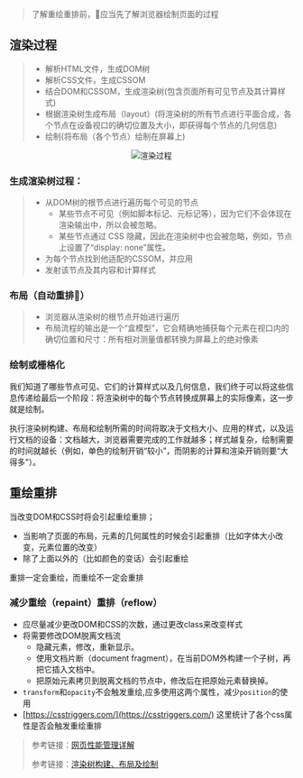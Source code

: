 > 了解重绘重排前，应当先了解浏览器绘制页面的过程

## 渲染过程
> - 解析HTML文件，生成DOM树
> - 解析CSS文件，生成CSSOM
> - 结合DOM和CSSOM，生成渲染树(包含页面所有可见节点及其计算样式)
> - 根据渲染树生成布局（layout）(将渲染树的所有节点进行平面合成，各个节点在设备视口的确切位置及大小，即获得每个节点的几何信息)
> - 绘制(将布局（各个节点）绘制在屏幕上)
<div align="center">
  <img src="/teresa/images/render.png" alt="渲染过程">
</div>

### 生成渲染树过程：

> - 从DOM树的根节点进行遍历每个可见的节点
>   - 某些节点不可见（例如脚本标记、元标记等），因为它们不会体现在渲染输出中，所以会被忽略。
>   - 某些节点通过 CSS 隐藏，因此在渲染树中也会被忽略，例如，节点上设置了“display: none”属性。
> - 为每个节点找到他适配的CSSOM，并应用
> - 发射该节点及其内容和计算样式

### 布局（自动重排）
> - 浏览器从渲染树的根节点开始进行遍历
> - 布局流程的输出是一个“盒模型”，它会精确地捕获每个元素在视口内的确切位置和尺寸：所有相对测量值都转换为屏幕上的绝对像素


### 绘制或栅格化

我们知道了哪些节点可见、它们的计算样式以及几何信息，我们终于可以将这些信息传递给最后一个阶段：将渲染树中的每个节点转换成屏幕上的实际像素，这一步就是绘制。

执行渲染树构建、布局和绘制所需的时间将取决于文档大小、应用的样式，以及运行文档的设备：文档越大，浏览器需要完成的工作就越多；样式越复杂，绘制需要的时间就越长（例如，单色的绘制开销“较小”，而阴影的计算和渲染开销则要“大得多”）。

## 重绘重排
当改变DOM和CSS时将会引起重绘重排；
- 当影响了页面的布局，元素的几何属性的时候会引起重排（比如字体大小改变，元素位置的改变）
- 除了上面以外的（比如颜色的变话）会引起重绘

重排一定会重绘，而重绘不一定会重排

### 减少重绘（repaint）重排（reflow）

- 应尽量减少更改DOM和CSS的次数，通过更改class来改变样式
- 将需要修改DOM脱离文档流
  - 隐藏元素，修改，重新显示。
  - 使用文档片断（document fragment），在当前DOM外构建一个子树，再把它插入文档中。
  - 把原始元素拷贝到脱离文档的节点中，修改后在把原始元素替换掉。
- `transform`和`opacity`不会触发重绘,应多使用这两个属性，减少`position`的使用
- [https://csstriggers.com/](https://csstriggers.com/) 这里统计了各个css属性是否会触发重绘重排

> 参考链接：[网页性能管理详解](http://www.ruanyifeng.com/blog/2015/09/web-page-performance-in-depth.html)
> 
> 参考链接：[渲染树构建、布局及绘制](https://developers.google.com/web/fundamentals/performance/critical-rendering-path/render-tree-construction?hl=zh-cn)